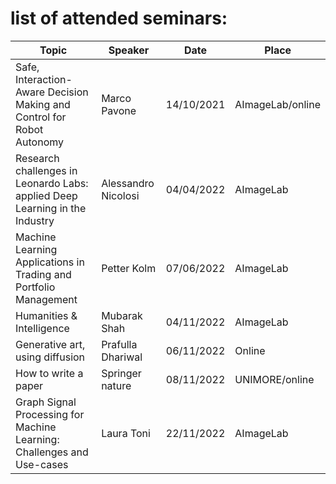 # list of attended seminars:

| **Topic** | **Speaker** | **Date** | **Place** |
| ------ | ------- | --- | ------ |
| Safe, Interaction-Aware Decision Making and Control for Robot Autonomy | Marco Pavone | 14/10/2021 | AImageLab/online
| Research challenges in Leonardo Labs: applied Deep Learning in the Industry | Alessandro Nicolosi  | 04/04/2022 | AImageLab |
| Machine Learning Applications in Trading and Portfolio Management | Petter Kolm  | 07/06/2022 | AImageLab |
| Humanities & Intelligence | Mubarak Shah | 04/11/2022 | AImageLab
| Generative art, using diffusion | Prafulla Dhariwal | 06/11/2022 | Online
| How to write a paper | Springer nature | 08/11/2022 | UNIMORE/online
| Graph Signal Processing for Machine Learning: Challenges and Use-cases | Laura Toni | 22/11/2022 | AImageLab

